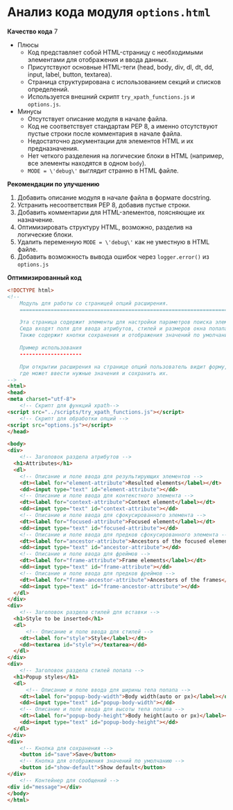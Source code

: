 # Анализ кода модуля `options.html`

**Качество кода**
7
-  Плюсы
    - Код представляет собой HTML-страницу с необходимыми элементами для отображения и ввода данных.
    - Присутствуют основные HTML-теги (head, body, div, dl, dt, dd, input, label, button, textarea).
    - Страница структурирована с использованием секций и списков определений.
    - Используется внешний скрипт `try_xpath_functions.js` и `options.js`.
-  Минусы
    - Отсутствует описание модуля в начале файла.
    - Код не соответствует стандартам PEP 8, а именно отсутствуют пустые строки после комментария в начале файла.
    - Недостаточно документации для элементов HTML и их предназначения.
    - Нет четкого разделения на логические блоки в HTML (например, все элементы находятся в одном `body`).
    - `MODE = \'debug\'`  выглядит странно в HTML файле.

**Рекомендации по улучшению**

1. Добавить описание модуля в начале файла в формате docstring.
2. Устранить несоответствия PEP 8, добавив пустые строки.
3. Добавить комментарии для HTML-элементов, поясняющие их назначение.
4. Оптимизировать структуру HTML, возможно, разделив на логические блоки.
5. Удалить переменную `MODE = \'debug\'` как не уместную в HTML файле.
6. Добавить возможность вывода ошибок через `logger.error()` из `options.js`

**Оптимизированный код**
```html
<!DOCTYPE html>
<!--
    Модуль для работы со страницей опций расширения.
    =========================================================================================

    Эта страница содержит элементы для настройки параметров поиска элементов на странице.
    Сюда входят поля для ввода атрибутов, стилей и размеров окна попапа.
    Также содержит кнопки сохранения и отображения значений по умолчанию.

    Пример использования
    --------------------

    При открытии расширения на странице опций пользователь видит форму,
    где может ввести нужные значения и сохранить их.
-->
<html>
<head>
<meta charset="utf-8">
    <!-- Скрипт для функций xpath-->
<script src="../scripts/try_xpath_functions.js"></script>
    <!-- Скрипт для обработки опций -->
<script src="options.js"></script>
</head>

<body>
<div>
    <!-- Заголовок раздела атрибутов -->
  <h1>Attributes</h1>
  <dl>
    <!-- Описание и поле ввода для результирующих элементов -->
    <dt><label for="element-attribute">Resulted elements</label></dt>
    <dd><input type="text" id="element-attribute"></dd>
    <!-- Описание и поле ввода для контекстного элемента -->
    <dt><label for="context-attribute">Context element</label></dt>
    <dd><input type="text" id="context-attribute"></dd>
    <!-- Описание и поле ввода для сфокусированного элемента -->
    <dt><label for="focused-attribute">Focused element</label></dt>
    <dd><input type="text" id="focused-attribute"></dd>
    <!-- Описание и поле ввода для предков сфокусированного элемента -->
    <dt><label for="ancestor-attribute">Ancestors of the focused element</label></dt>
    <dd><input type="text" id="ancestor-attribute"></dd>
    <!-- Описание и поле ввода для фреймов -->
    <dt><label for="frame-attribute">Frame elements</label></dt>
    <dd><input type="text" id="frame-attribute"></dd>
    <!-- Описание и поле ввода для предков фреймов -->
    <dt><label for="frame-ancestor-attribute">Ancestors of the frames</label></dt>
    <dd><input type="text" id="frame-ancestor-attribute"></dd>
  </dl>
</div>
<div>
    <!-- Заголовок раздела стилей для вставки -->
  <h1>Style to be inserted</h1>
  <dl>
      <!-- Описание и поле ввода для стилей -->
    <dt><label for="style">Style</label></dt>
    <dd><textarea id="style"></textarea></dd>
  </dl>
</div>
<div>
    <!-- Заголовок раздела стилей попапа -->
  <h1>Popup styles</h1>
  <dl>
      <!-- Описание и поле ввода для ширины тела попапа -->
    <dt><label for="popup-body-width">Body width(auto or px)</label></dt>
    <dd><input type="text" id="popup-body-width"></dd>
    <!-- Описание и поле ввода для высоты тела попапа -->
    <dt><label for="popup-body-height">Body height(auto or px)</label></dt>
    <dd><input type="text" id="popup-body-height"></dd>
  </dl>
</div>
<div>
    <!-- Кнопка для сохранения -->
    <button id="save">Save</button>
    <!-- Кнопка для отображения значений по умолчанию -->
    <button id="show-default">Show default</button>
</div>
    <!-- Контейнер для сообщений -->
<div id="message"></div>
</body>
</html>
```